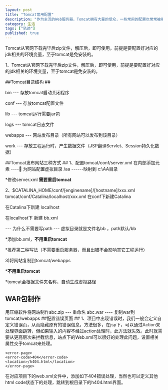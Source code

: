 ```yaml
---
layout: post
title: "Tomcat常用配置"
description: "作为主流的Web服务器，Tomcat拥有大量的受众，一些常用的配置也常常被用到，也许只会被用到一次但还是要记录下来，以方便查阅"
category: 生活
tags: ["轨迹"]
published: true
---
```

Tomcat从官网下载完毕后zip文件，解压后，即可使用，前提是要配置好对应的jdk相关的环境变量，至于tomcat是免安装的。

1、Tomcat从官网下载完毕后zip文件，解压后，即可使用，前提是要配置好对应的jdk相关的环境变量，至于tomcat是免安装的。

##Tomcat目录结构 ##

bin --- 存放tomcat启动关闭程序

conf --- 存放tomcat配置文件

lib --- tomcat运行需要jar包

logs --- tomcat日志文件

webapps --- 网站发布目录（所有网站可以发布到该目录）

work --- 存放工程运行时，产生数据文件（JSP翻译Servlet、Session持久化数据）

##Tomcat发布网站三种方式 ##
1、配置tomcat/conf/server.xml
在<Host name=”localhost”>内部添加<Context>元素
<Context path="/aa" docBase="C:\AA" /> ---- 为网站配置虚拟目录 /aa ------映射到 c:\AA目录

*修改server.xml **需要重启tomcat**

2、$CATALINA_HOME/conf/[enginename]/[hostname]/xxx.xml
    tomcat/conf/Catalina/localhost/xxx.xml
    在conf下新建Catalina

在Catalina下新建 localhost

在localhost下 新建 bb.xml 

<Context docBase="C:\BB" /> --- 为什么不需要写path --- 虚拟目录就是文件名bb ，path默认/bb

*添加bb.xml，**不用重启tomcat**

*推荐第二种写法（不需要重启服务器，而且出错不会影响其它工程运行）

3)将网站复制到tomcat/webapps

***不用重启tomcat**

*tomcat会根据文件夹名称，自动生成虚拟路径

## WAR包制作 ##

用压缩软件将网站制作abc.zip --- 重命名 abc.war ---- 复制war到tomcat/webapps
##配置错误页面 ##
1、项目中出现错误时，我们一般会定义自定义错误页，从而隐藏原有的错误信息，方法很多，在jsp下，可以通过Action来处理界面跳转，但如果输入的内容不经过action处理时，此方法就失效。此时就需要从更高层次来拦截信息，站点下的Web.xml可以很好的处理此问题，设置相关属性交予tomcat来处理。

    <error-page>  
    <error-code>404</error-code>  
    <location>/h404.html</location>  
    </error-page> 

在对应项目下的web.xml文件中，添加如下404错误处理，当然也可以定义其他html code状态下的处理，跳转到根目录下的h404.html界面。





